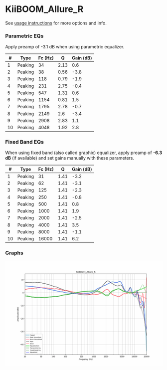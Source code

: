 # KiiBOOM_Allure_R
See [usage instructions](https://github.com/jaakkopasanen/AutoEq#usage) for more options and info.

### Parametric EQs
Apply preamp of -3.1 dB when using parametric equalizer.

|   # | Type    |   Fc (Hz) |    Q |   Gain (dB) |
|-----|---------|-----------|------|-------------|
|   1 | Peaking |        34 | 2.13 |         0.6 |
|   2 | Peaking |        38 | 0.56 |        -3.8 |
|   3 | Peaking |       118 | 0.79 |        -1.9 |
|   4 | Peaking |       231 | 2.75 |        -0.4 |
|   5 | Peaking |       547 | 1.31 |         0.6 |
|   6 | Peaking |      1154 | 0.81 |         1.5 |
|   7 | Peaking |      1795 | 2.78 |        -0.7 |
|   8 | Peaking |      2149 | 2.6  |        -3.4 |
|   9 | Peaking |      2908 | 2.83 |         1.1 |
|  10 | Peaking |      4048 | 1.92 |         2.8 |

### Fixed Band EQs
When using fixed band (also called graphic) equalizer, apply preamp of **-6.3 dB** (if available) and set gains manually with these parameters.

|   # | Type    |   Fc (Hz) |    Q |   Gain (dB) |
|-----|---------|-----------|------|-------------|
|   1 | Peaking |        31 | 1.41 |        -3.2 |
|   2 | Peaking |        62 | 1.41 |        -3.1 |
|   3 | Peaking |       125 | 1.41 |        -2.3 |
|   4 | Peaking |       250 | 1.41 |        -0.8 |
|   5 | Peaking |       500 | 1.41 |         0.8 |
|   6 | Peaking |      1000 | 1.41 |         1.9 |
|   7 | Peaking |      2000 | 1.41 |        -2.5 |
|   8 | Peaking |      4000 | 1.41 |         3.5 |
|   9 | Peaking |      8000 | 1.41 |        -1.1 |
|  10 | Peaking |     16000 | 1.41 |         6.2 |

### Graphs
![](./KiiBOOM_Allure_R.png)

